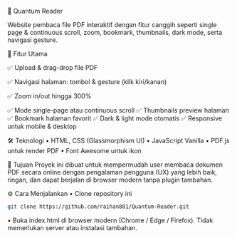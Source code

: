 📖 Quantum Reader

Website pembaca file PDF interaktif dengan fitur canggih seperti single page & continuous scroll, zoom, bookmark, thumbnails, dark mode, serta navigasi gesture.

🚀 Fitur Utama

✅ Upload & drag-drop file PDF

✅ Navigasi halaman: tombol & gesture
(klik kiri/kanan)

✅ Zoom in/out hingga 300%

✅ Mode single-page atau continuous scroll
✅ Thumbnails preview halaman
✅ Bookmark halaman favorit
✅ Dark & light mode otomatis
✅ Responsive untuk mobile & desktop

🛠 Teknologi
• HTML, CSS (Glassmorphism UI)
• JavaScript Vanilla
• PDF.js untuk render PDF
• Font Awesome untuk ikon

🎯 Tujuan
Proyek ini dibuat untuk mempermudah user membaca dokumen PDF secara online dengan pengalaman pengguna (UX) yang lebih baik, ringan, dan dapat berjalan di browser modern tanpa plugin tambahan.

⚙️ Cara Menjalankan
• Clone repository ini
```bash
git clone https://github.com/raihan801/Quantum-Reader.git
```
• Buka index.html di browser modern (Chrome / Edge / Firefox).
Tidak memerlukan server atau instalasi tambahan.



